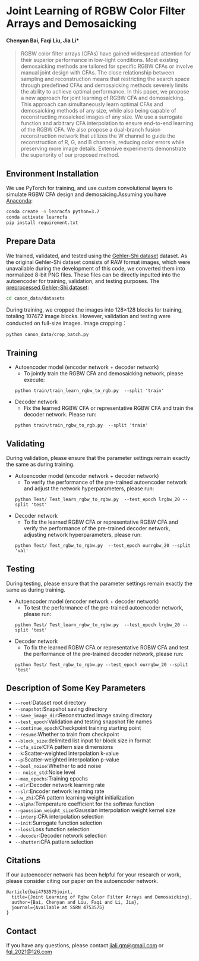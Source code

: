 # Joint Learning of RGBW Color Filter Arrays and Demosaicking
#### Chenyan Bai, Faqi Liu, Jia Li\*
>RGBW color filter arrays (CFAs) have gained widespread attention for their superior performance in low-light conditions. Most existing demosaicking methods are tailored for specific RGBW CFAs or involve manual joint design with CFAs. The close relationship between sampling and reconstruction means that restricting the search space through predefined CFAs and demosaicking methods severely limits the ability to achieve optimal performance. In this paper, we propose a new approach for joint learning of RGBW CFA and demosaicking. This approach can simultaneously learn optimal CFAs and demosaicking methods of any size, while also being capable of reconstructing mosaicked images of any size. We use a surrogate function and arbitrary CFA interpolation to ensure end-to-end learning of the RGBW CFA. We also propose a dual-branch fusion reconstruction network that utilizes the W channel to guide the reconstruction of R, G, and B channels, reducing color errors while preserving more image details. Extensive experiments demonstrate the superiority of our proposed method.

## Environment Installation
We use PyTorch for training, and use custom convolutional layers to simulate RGBW CFA design and demosaicing.Assuming you have [Anaconda](https://www.anaconda.com/products/individual#Downloads):
```bash
conda create -n learncfa python=3.7
conda activate learncfa
pip install requirement.txt
```
## Prepare Data
We trained, validated, and tested using the [Gehler-Shi dataset](https://www2.cs.sfu.ca/~colour/data/shi_gehler/) dataset. As the original Gehler-Shi dataset consists of RAW format images, which were unavailable during the development of this code, we converted them into normalized 8-bit PNG files. These files can be directly inputted into the autoencoder for training, validation, and testing purposes.
The [preprocessed Gehler-Shi dataset](https://pan.baidu.com/s/1zIE-Ju1XEPmDVPmgv6G0qQ?pwd=vbxd):
```bash
cd canon_data/datasets
```
During training, we cropped the images into 128×128 blocks for training, totaling 107472 image blocks. However, validation and testing were conducted on full-size images.
Image cropping：
```bash
python canon_data/crop_batch.py
```
## Training
* Autoencoder model (encoder network + decoder network)
  * To jointly train the RGBW CFA and demosaicking network, please execute:
  ```
  python train/train_learn_rgbw_to_rgb.py  --split 'train'
  ```
* Decoder network
  * Fix the learned RGBW CFA or representative RGBW CFA and train the decoder network. Please run:
   ```
   python train/train_rgbw_to_rgb.py  --split 'train'
   ``` 
## Validating
During validation, please ensure that the parameter settings remain exactly the same as during training.
* Autoencoder model (encoder network + decoder network)
  * To verify the performance of the pre-trained autoencoder network and adjust the network hyperparameters, please run:
  ```
  python Test/ Test_learn_rgbw_to_rgbw.py  --test_epoch lrgbw_20 --split 'test'
  ```
 * Decoder network
   * To fix the learned RGBW CFA or representative RGBW CFA and verify the performance of the pre-trained decoder network, adjusting network hyperparameters, please run:
   ```
   python Test/ Test_rgbw_to_rgbw.py  --test_epoch ourrgbw_20 --split 'val'
   ```
## Testing
During testing, please ensure that the parameter settings remain exactly the same as during training.
  * Autoencoder model (encoder network + decoder network)
    * To test the performance of the pre-trained autoencoder network, please run:
    ```
    python Test/ Test_learn_rgbw_to_rgbw.py  --test_epoch lrgbw_20 --split 'test'
    ```
* Decoder network
  * To fix the learned RGBW CFA or representative RGBW CFA and test the performance of the pre-trained decoder network, please run:
  ```
  python Test/ Test_rgbw_to_rgbw.py --test_epoch ourrgbw_20 --split 'test'
  ```

## Description of Some Key Parameters
 - ```--root```:Dataset root directory
 - ```--snapshot```:Snapshot saving directory
 - ```--save_image_dir```:Reconstructed image saving directory
 - ```--test_epoch```:Validation and testing snapshot file names
 - ```--continue_epoch```:Checkpoint training starting point
 - ```--resume```:Whether to train from checkpoint
 - ```--block_size```:delimited list input for block size in format
 - ```--cfa_size```:CFA pattern size dimensions
 - ```--k```:Scatter-weighted interpolation k-value
 - ```--p```:Scatter-weighted interpolation p-value
 - ```--bool_noise```:Whether to add noise
 - ```-- noise_std```:Noise level
 - ```--max_epochs```:Training epochs
 - ```--mlr```:Decoder network learning rate
 - ```--slr```:Encoder network learning rate
 - ```--w_zhi```:CFA pattern learning weight initialization
 - ```--alpha```:Temperature coefficient for the softmax function
 - ```--gaussian_weight_size```:Gaussian interpolation weight kernel size
 - ```--interp```:CFA interpolation selection
 - ```--init```:Surrogate function selection
 - ```--loss```:Loss function selection
 - ```--decoder```:Decoder network selection
 - ```--shutter```:CFA pattern selection


## Citations
If our autoencoder network has been helpful for your research or work, please consider citing our paper on the autoencoder network.
```
@article{bai4753575joint,
  title={Joint Learning of Rgbw Color Filter Arrays and Demosaicking},
  author={Bai, Chenyan and Liu, Faqi and Li, Jia},
  journal={Available at SSRN 4753575}
}
```
## Contact
If you have any questions, please contact jiali.gm@gmail.com  or fql_2021@126.com

